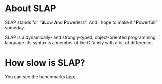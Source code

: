 # About SLAP
SLAP stands for "**SL**ow **A**nd **P**owerless". And I hope to make it "**P**owerfull" someday.

SLAP is a dynamically- and strongly-typed, object-oriented programming language. Its syntax is a member of the C family with a bit of difference.

# How slow is SLAP?
You can see the benchmarks [here](https://github.com/bichanna/slap/tree/master/benchmark#readme).

